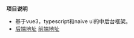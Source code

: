 **项目说明**

- 基于vue3，typescript和naive ui的中后台框架。
- [后端地址](https://github.com/jj-sun/athena-boot) [前端地址](https://github.com/jj-sun/athena-vue-naive)